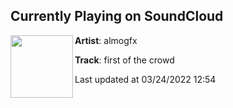 ## Currently Playing on SoundCloud

[<img align="left" width="100" src="https://i1.sndcdn.com/artworks-kNVQJrI1JgFF9UMc-EoNFOg-t500x500.jpg">](https://soundcloud.com/almogfx/first-of-the-crowd)

**Artist**: almogfx 

**Track**: first of the crowd

Last updated at 03/24/2022 12:54
